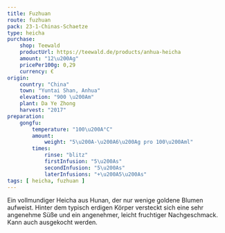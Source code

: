 ```yaml
---
title: Fuzhuan
route: fuzhuan
pack: 23-1-Chinas-Schaetze
type: heicha
purchase:
    shop: Teewald
    productUrl: https://teewald.de/products/anhua-heicha
    amount: "12\u200Ag"
    pricePer100g: 0,29
    currency: €
origin: 
    country: "China"
    town: "Yuntai Shan, Anhua"
    elevation: "900 \u200Am"
    plant: Da Ye Zhong
    harvest: "2017"
preparation:
    gongfu:
        temperature: "100\u200A°C"
        amount:
            weight: "5\u200A-\u200A6\u200Ag pro 100\u200Aml"
        times:
            rinse: "blitz"
            firstInfusion: "5\u200As"
            secondInfusion: "5\u200As"
            laterInfusions: "+\u200A5\u200As"
tags: [ heicha, fuzhuan ]
---
```

Ein vollmundiger Heicha aus Hunan, der nur wenige goldene Blumen aufweist. Hinter dem typisch erdigen Körper versteckt sich eine sehr angenehme Süße und ein angenehmer, leicht fruchtiger Nachgeschmack. Kann auch ausgekocht werden.
